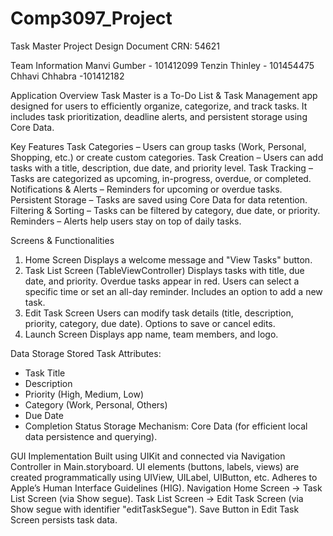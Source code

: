 # Comp3097_Project
Task Master
Project Design Document
CRN: 54621

Team Information
Manvi Gumber - 101412099
Tenzin Thinley - 101454475
Chhavi Chhabra -101412182

Application Overview
Task Master is a To-Do List & Task Management app designed for users to efficiently organize, categorize, and track tasks. It includes task prioritization, deadline alerts, and persistent storage using Core Data.

Key Features
Task Categories – Users can group tasks (Work, Personal, Shopping, etc.) or create custom categories.
Task Creation – Users can add tasks with a title, description, due date, and priority level.
Task Tracking – Tasks are categorized as upcoming, in-progress, overdue, or completed.
Notifications & Alerts – Reminders for upcoming or overdue tasks.
Persistent Storage – Tasks are saved using Core Data for data retention.
Filtering & Sorting – Tasks can be filtered by category, due date, or priority.
Reminders – Alerts help users stay on top of daily tasks.

Screens & Functionalities
1. Home Screen
Displays a welcome message and "View Tasks" button.
2. Task List Screen (TableViewController)
Displays tasks with title, due date, and priority.
Overdue tasks appear in red.
Users can select a specific time or set an all-day reminder.
Includes an option to add a new task.
3. Edit Task Screen
Users can modify task details (title, description, priority, category, due date).
Options to save or cancel edits.
4. Launch Screen
Displays app name, team members, and logo.

Data Storage
Stored Task Attributes:
- Task Title
- Description
- Priority (High, Medium, Low)
- Category (Work, Personal, Others)
- Due Date
- Completion Status
Storage Mechanism: Core Data (for efficient local data persistence and querying).

GUI Implementation
Built using UIKit and connected via Navigation Controller in Main.storyboard.
UI elements (buttons, labels, views) are created programmatically using UIView, UILabel, UIButton, etc.
Adheres to Apple’s Human Interface Guidelines (HIG).
Navigation
Home Screen → Task List Screen (via Show segue).
Task List Screen → Edit Task Screen (via Show segue with identifier "editTaskSegue").
Save Button in Edit Task Screen persists task data.

